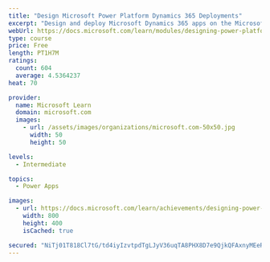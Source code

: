 ```yaml
---
title: "Design Microsoft Power Platform Dynamics 365 Deployments"
excerpt: "Design and deploy Microsoft Dynamics 365 apps on the Microsoft Power Platform. Best Practices during this process will decrease the chances of technical issues in the future related to poor application lifecycle management process and storage limitations. The first step before the customization and configuration of the solution takes place is the configuration of your online tenant and online environment"
webUrl: https://docs.microsoft.com/learn/modules/designing-power-platform-deployments/
type: course
price: Free
length: PT1H7M
ratings:
  count: 604
  average: 4.5364237
heat: 70

provider:
  name: Microsoft Learn
  domain: microsoft.com
  images:
    - url: /assets/images/organizations/microsoft.com-50x50.jpg
      width: 50
      height: 50

levels:
  - Intermediate

topics:
  - Power Apps

images:
  - url: https://docs.microsoft.com/learn/achievements/designing-power-platform-deployments-social.png
    width: 800
    height: 400
    isCached: true

secured: "NiTj01T818Cl7tG/td4iyIzvtpdTgLJyV36uqTA8PHX8D7e9QjkQFAxnyMEeRf/CBnU7ih24JdQRdFlz4kAIV60q1WypJdVwmgW19u+8/lNiYWTgdF0sGSGWJL2rL7F7XLNrwBMp95VsjD42YgA7hAQdYBEuIqBwieTBJ2i84d+0A0m54i23IOo31xaL+t3in80KjMpQ8jiyRpROtzKUK81+4TOIJJn++0FP8le4hH1AcGHzJKViaHzUaCPqpj2x+BRT3Fw1Jxr7PE9oVFYsC3+un9M/uJDObtqupeHJ0Cb+vSE/Qw7pA1Jdhm8gmkZ2ueRZZsviFaX1VFcJv3M4qstXXtHWvg8H9wZiiTr0GRXSXPrlsVTTxilsammJhr0Hm3zTBpN7QtAey/rQ3KObhQ==;FKPVBOrBN0hthoTTxUJhlg=="
---
```


